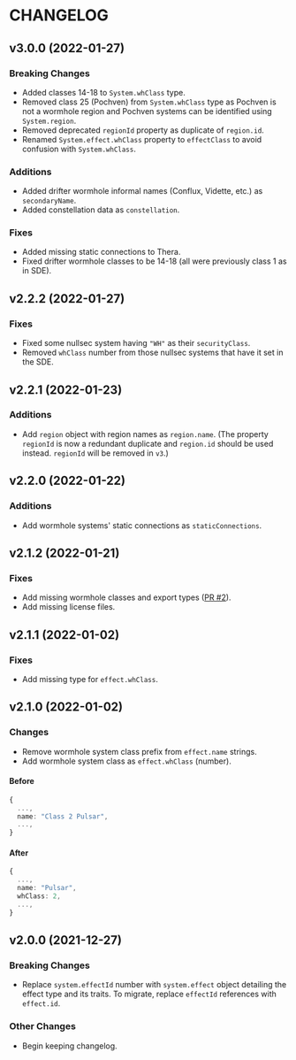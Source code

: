 # CHANGELOG

## v3.0.0 (2022-01-27)

### Breaking Changes

- Added classes 14-18 to `System.whClass` type.
- Removed class 25 (Pochven) from `System.whClass` type as Pochven is not a wormhole region and Pochven systems can be identified using `System.region`.
- Removed deprecated `regionId` property as duplicate of `region.id`.
- Renamed `System.effect.whClass` property to `effectClass` to avoid confusion with `System.whClass`.

### Additions

- Added drifter wormhole informal names (Conflux, Vidette, etc.) as `secondaryName`.
- Added constellation data as `constellation`.

### Fixes

- Added missing static connections to Thera.
- Fixed drifter wormhole classes to be 14-18 (all were previously class 1 as in SDE).

## v2.2.2 (2022-01-27)

### Fixes

- Fixed some nullsec system having `"WH"` as their `securityClass`.
- Removed `whClass` number from those nullsec systems that have it set in the SDE.

## v2.2.1 (2022-01-23)

### Additions

- Add `region` object with region names as `region.name`. (The property `regionId` is now a redundant duplicate and `region.id` should be used instead. `regionId` will be removed in `v3`.)

## v2.2.0 (2022-01-22)

### Additions

- Add wormhole systems' static connections as `staticConnections`.

## v2.1.2 (2022-01-21)

### Fixes

- Add missing wormhole classes and export types ([PR #2](https://github.com/joonashak/eve-data/pull/2)).
- Add missing license files.

## v2.1.1 (2022-01-02)

### Fixes

- Add missing type for `effect.whClass`.

## v2.1.0 (2022-01-02)

### Changes

- Remove wormhole system class prefix from `effect.name` strings.
- Add wormhole system class as `effect.whClass` (number).

#### Before

```typescript
{
  ...,
  name: "Class 2 Pulsar",
  ...,
}
```

#### After

```typescript
{
  ...,
  name: "Pulsar",
  whClass: 2,
  ...,
}
```

## v2.0.0 (2021-12-27)

### Breaking Changes

- Replace `system.effectId` number with `system.effect` object detailing the effect type and its traits. To migrate, replace `effectId` references with `effect.id`.

### Other Changes

- Begin keeping changelog.
